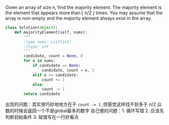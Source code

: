 Given an array of size n, find the majority element. The majority element is the element that appears more than ⌊ n/2 ⌋ times.
You may assume that the array is non-empty and the majority element always exist in the array.
```python
class Solution(object):
    def majorityElement(self, nums):
        """
        :type nums: List[int]
        :rtype: int
        """
        candidate, count = None, 0
        for e in nums:
            if candidate == None:
                candidate, count = e, 1
            elif e == candidate:
                count += 1
            else:
                count -= 1
        return candidate
```
出现的问题：其实很巧妙地地方在于 `count -= 1` ,但感觉这样找不到多于 n/2 众数的时候会返回一个不是global最多的数字
自己傻的问题：1. 循环写错 2. 应该先判断初始条件 3. 赋值写在一行好看点
